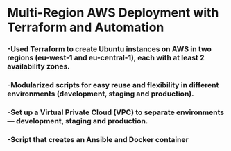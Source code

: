 # Multi-Region AWS Deployment with Terraform and Automation

### -Used Terraform to create Ubuntu instances on AWS in two regions (eu-west-1 and eu-central-1), each with at least 2 availability zones.
### -Modularized scripts for easy reuse and flexibility in different environments (development, staging and production).
### -Set up a Virtual Private Cloud (VPC) to separate environments — development, staging and production.
### -Script that creates an Ansible and Docker container
